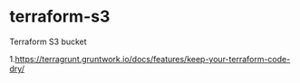 # terraform-s3
Terraform S3 bucket

1.https://terragrunt.gruntwork.io/docs/features/keep-your-terraform-code-dry/ 